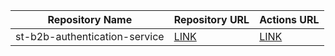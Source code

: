 | Repository Name | Repository URL | Actions URL |
|-----------------|----------------|-------------|
| st-b2b-authentication-service | [LINK](https://github.com/st-macarons/st-b2b-authentication-service) | [LINK](https://github.com/st-macarons/st-b2b-authentication-service/actions) |

